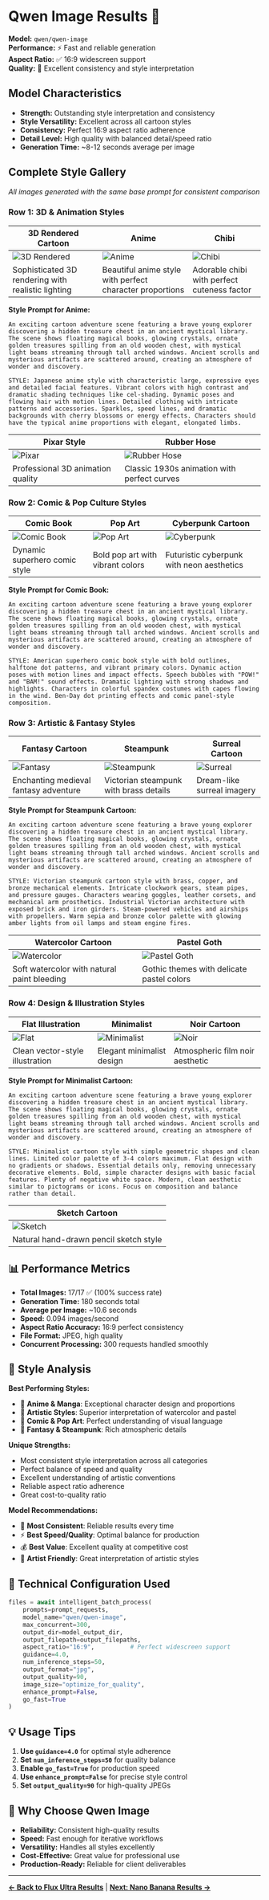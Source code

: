 # Qwen Image Results 🎯

**Model:** `qwen/qwen-image`  
**Performance:** ⚡ Fast and reliable generation  
**Aspect Ratio:** ✅ 16:9 widescreen support  
**Quality:** 💎 Excellent consistency and style interpretation  

## Model Characteristics

- **Strength:** Outstanding style interpretation and consistency
- **Style Versatility:** Excellent across all cartoon styles
- **Consistency:** Perfect 16:9 aspect ratio adherence
- **Detail Level:** High quality with balanced detail/speed ratio
- **Generation Time:** ~8-12 seconds average per image

## Complete Style Gallery

*All images generated with the same base prompt for consistent comparison*

### Row 1: 3D & Animation Styles

| 3D Rendered Cartoon | Anime | Chibi |
|---------------------|-------|-------|
| ![3D Rendered](../output/pressure_test_300concurrent/qwen-image/3D_Rendered_Cartoon_qwen-image.jpg) | ![Anime](../output/pressure_test_300concurrent/qwen-image/Anime_qwen-image.jpg) | ![Chibi](../output/pressure_test_300concurrent/qwen-image/Chibi_qwen-image.jpg) |
| Sophisticated 3D rendering with realistic lighting | Beautiful anime style with perfect character proportions | Adorable chibi with perfect cuteness factor |

**Style Prompt for Anime:**
```
An exciting cartoon adventure scene featuring a brave young explorer discovering a hidden treasure chest in an ancient mystical library. The scene shows floating magical books, glowing crystals, ornate golden treasures spilling from an old wooden chest, with mystical light beams streaming through tall arched windows. Ancient scrolls and mysterious artifacts are scattered around, creating an atmosphere of wonder and discovery.

STYLE: Japanese anime style with characteristic large, expressive eyes and detailed facial features. Vibrant colors with high contrast and dramatic shading techniques like cel-shading. Dynamic poses and flowing hair with motion lines. Detailed clothing with intricate patterns and accessories. Sparkles, speed lines, and dramatic backgrounds with cherry blossoms or energy effects. Characters should have the typical anime proportions with elegant, elongated limbs.
```

| Pixar Style | Rubber Hose |
|-------------|-------------|
| ![Pixar](../output/pressure_test_300concurrent/qwen-image/Pixar_qwen-image.jpg) | ![Rubber Hose](../output/pressure_test_300concurrent/qwen-image/Rubber_Hose_qwen-image.jpg) |
| Professional 3D animation quality | Classic 1930s animation with perfect curves |

### Row 2: Comic & Pop Culture Styles

| Comic Book | Pop Art | Cyberpunk Cartoon |
|------------|---------|-------------------|
| ![Comic Book](../output/pressure_test_300concurrent/qwen-image/Comic_Book_qwen-image.jpg) | ![Pop Art](../output/pressure_test_300concurrent/qwen-image/Pop_Art_qwen-image.jpg) | ![Cyberpunk](../output/pressure_test_300concurrent/qwen-image/Cyberpunk_Cartoon_qwen-image.jpg) |
| Dynamic superhero comic style | Bold pop art with vibrant colors | Futuristic cyberpunk with neon aesthetics |

**Style Prompt for Comic Book:**
```
An exciting cartoon adventure scene featuring a brave young explorer discovering a hidden treasure chest in an ancient mystical library. The scene shows floating magical books, glowing crystals, ornate golden treasures spilling from an old wooden chest, with mystical light beams streaming through tall arched windows. Ancient scrolls and mysterious artifacts are scattered around, creating an atmosphere of wonder and discovery.

STYLE: American superhero comic book style with bold outlines, halftone dot patterns, and vibrant primary colors. Dynamic action poses with motion lines and impact effects. Speech bubbles with "POW!" and "BAM!" sound effects. Dramatic lighting with strong shadows and highlights. Characters in colorful spandex costumes with capes flowing in the wind. Ben-Day dot printing effects and comic panel-style composition.
```

### Row 3: Artistic & Fantasy Styles

| Fantasy Cartoon | Steampunk | Surreal Cartoon |
|-----------------|-----------|-----------------|
| ![Fantasy](../output/pressure_test_300concurrent/qwen-image/Fantasy_Cartoon_qwen-image.jpg) | ![Steampunk](../output/pressure_test_300concurrent/qwen-image/Steampunk_Cartoon_qwen-image.jpg) | ![Surreal](../output/pressure_test_300concurrent/qwen-image/Surreal_Cartoon_qwen-image.jpg) |
| Enchanting medieval fantasy adventure | Victorian steampunk with brass details | Dream-like surreal imagery |

**Style Prompt for Steampunk Cartoon:**
```
An exciting cartoon adventure scene featuring a brave young explorer discovering a hidden treasure chest in an ancient mystical library. The scene shows floating magical books, glowing crystals, ornate golden treasures spilling from an old wooden chest, with mystical light beams streaming through tall arched windows. Ancient scrolls and mysterious artifacts are scattered around, creating an atmosphere of wonder and discovery.

STYLE: Victorian steampunk cartoon style with brass, copper, and bronze mechanical elements. Intricate clockwork gears, steam pipes, and pressure gauges. Characters wearing goggles, leather corsets, and mechanical arm prosthetics. Industrial Victorian architecture with exposed brick and iron girders. Steam-powered vehicles and airships with propellers. Warm sepia and bronze color palette with glowing amber lights from oil lamps and steam engine fires.
```

| Watercolor Cartoon | Pastel Goth |
|--------------------|-------------|
| ![Watercolor](../output/pressure_test_300concurrent/qwen-image/Watercolor_Cartoon_qwen-image.jpg) | ![Pastel Goth](../output/pressure_test_300concurrent/qwen-image/Pastel_Goth_qwen-image.jpg) |
| Soft watercolor with natural paint bleeding | Gothic themes with delicate pastel colors |

### Row 4: Design & Illustration Styles

| Flat Illustration | Minimalist | Noir Cartoon |
|-------------------|------------|--------------|
| ![Flat](../output/pressure_test_300concurrent/qwen-image/Flat_Illustration_qwen-image.jpg) | ![Minimalist](../output/pressure_test_300concurrent/qwen-image/Minimalist_Cartoon_qwen-image.jpg) | ![Noir](../output/pressure_test_300concurrent/qwen-image/Noir_Cartoon_qwen-image.jpg) |
| Clean vector-style illustration | Elegant minimalist design | Atmospheric film noir aesthetic |

**Style Prompt for Minimalist Cartoon:**
```
An exciting cartoon adventure scene featuring a brave young explorer discovering a hidden treasure chest in an ancient mystical library. The scene shows floating magical books, glowing crystals, ornate golden treasures spilling from an old wooden chest, with mystical light beams streaming through tall arched windows. Ancient scrolls and mysterious artifacts are scattered around, creating an atmosphere of wonder and discovery.

STYLE: Minimalist cartoon style with simple geometric shapes and clean lines. Limited color palette of 3-4 colors maximum. Flat design with no gradients or shadows. Essential details only, removing unnecessary decorative elements. Bold, simple character designs with basic facial features. Plenty of negative white space. Modern, clean aesthetic similar to pictograms or icons. Focus on composition and balance rather than detail.
```

| Sketch Cartoon |
|-----------------|
| ![Sketch](../output/pressure_test_300concurrent/qwen-image/Sketch_Cartoon_qwen-image.jpg) |
| Natural hand-drawn pencil sketch style |

## 📊 Performance Metrics

- **Total Images:** 17/17 ✅ (100% success rate)
- **Generation Time:** 180 seconds total
- **Average per Image:** ~10.6 seconds
- **Speed:** 0.094 images/second
- **Aspect Ratio Accuracy:** 16:9 perfect consistency
- **File Format:** JPEG, high quality
- **Concurrent Processing:** 300 requests handled smoothly

## 🎯 Style Analysis

**Best Performing Styles:**
- 🎌 **Anime & Manga**: Exceptional character design and proportions
- 🎨 **Artistic Styles**: Superior interpretation of watercolor and pastel
- 🦸 **Comic & Pop Art**: Perfect understanding of visual language
- 🏰 **Fantasy & Steampunk**: Rich atmospheric details

**Unique Strengths:**
- Most consistent style interpretation across all categories
- Perfect balance of speed and quality
- Excellent understanding of artistic conventions
- Reliable aspect ratio adherence
- Great cost-to-quality ratio

**Model Recommendations:**
- 🎯 **Most Consistent**: Reliable results every time
- ⚡ **Best Speed/Quality**: Optimal balance for production
- 💰 **Best Value**: Excellent quality at competitive cost
- 🎨 **Artist Friendly**: Great interpretation of artistic styles

## 🔧 Technical Configuration Used

```python
files = await intelligent_batch_process(
    prompts=prompt_requests,
    model_name="qwen/qwen-image",
    max_concurrent=300,
    output_dir=model_output_dir,
    output_filepath=output_filepaths,
    aspect_ratio="16:9",          # Perfect widescreen support
    guidance=4.0,
    num_inference_steps=50,
    output_format="jpg",
    output_quality=90,
    image_size="optimize_for_quality",
    enhance_prompt=False,
    go_fast=True
)
```

## 💡 Usage Tips

1. **Use `guidance=4.0`** for optimal style adherence
2. **Set `num_inference_steps=50`** for quality balance
3. **Enable `go_fast=True`** for production speed
4. **Use `enhance_prompt=False`** for precise style control
5. **Set `output_quality=90`** for high-quality JPEGs

## 🌟 Why Choose Qwen Image

- **Reliability:** Consistent high-quality results
- **Speed:** Fast enough for iterative workflows
- **Versatility:** Handles all styles excellently
- **Cost-Effective:** Great value for professional use
- **Production-Ready:** Reliable for client deliverables

---

**[← Back to Flux Ultra Results](./flux-ultra-results.md)** | **[Next: Nano Banana Results →](./nano-banana-results.md)**